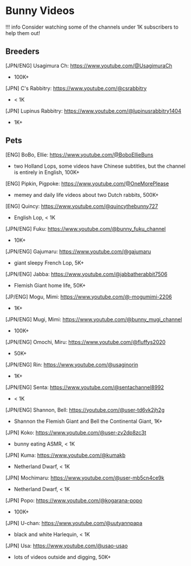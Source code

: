 # Bunny Videos

!!! info
    Consider watching some of the channels under 1K subscribers to help them out!

## Breeders

[JPN/ENG] Usagimura Ch: https://www.youtube.com/@UsagimuraCh
- 100K+

[JPN] C's Rabbitry: https://www.youtube.com/@csrabbitry
- < 1K

[JPN] Lupinus Rabbitry: https://www.youtube.com/@lupinusrabbitry1404
- 1K+

## Pets

[ENG] BoBo, Ellie: https://www.youtube.com/@BoboEllieBuns
- two Holland Lops, some videos have Chinese subtitles, but the channel is entirely in English, 100K+

[ENG] Pipkin, Pigpoke: https://www.youtube.com/@OneMorePlease
- memey and daily life videos about two Dutch rabbits, 500K+

[ENG] Quincy: https://www.youtube.com/@quincythebunny727
- English Lop, < 1K

[JPN/ENG] Fuku: https://www.youtube.com/@bunny_fuku_channel
- 10K+

[JPN/ENG] Gajumaru: https://www.youtube.com/@gajumaru
- giant sleepy French Lop, 5K+

[JPN/ENG] Jabba: https://www.youtube.com/@jabbatherabbit7506
- Flemish Giant home life, 50K+

[JP/ENG] Mogu, Mimi: https://www.youtube.com/@-mogumimi-2206
- 1K+

[JPN/ENG] Mugi, Mimi: https://www.youtube.com/@bunny_mugi_channel
- 100K+

[JPN/ENG] Omochi, Miru: https://www.youtube.com/@fluffys2020
- 50K+

[JPN/ENG] Rin: https://www.youtube.com/@usaginorin
- 1K+

[JPN/ENG] Senta: https://www.youtube.com/@sentachannel8992
- < 1K

[JPN/ENG] Shannon, Bell: https://youtube.com/@user-td6vk2jh2g
- Shannon the Flemish Giant and Bell the Continental Giant, 1K+

[JPN] Koko: https://www.youtube.com/@user-zv2dp8zc3t
- bunny eating ASMR, < 1K

[JPN] Kuma: https://www.youtube.com/@kumakb
- Netherland Dwarf, < 1K

[JPN] Mochimaru: https://www.youtube.com/@user-mb5cn4ce9k
- Netherland Dwarf, < 1K

[JPN] Popo: https://www.youtube.com/@kogarana-popo
- 100K+

[JPN] U-chan: https://www.youtube.com/@uutyannpapa
- black and white Harlequin, < 1K

[JPN] Usa: https://www.youtube.com/@usao-usao
- lots of videos outside and digging, 50K+